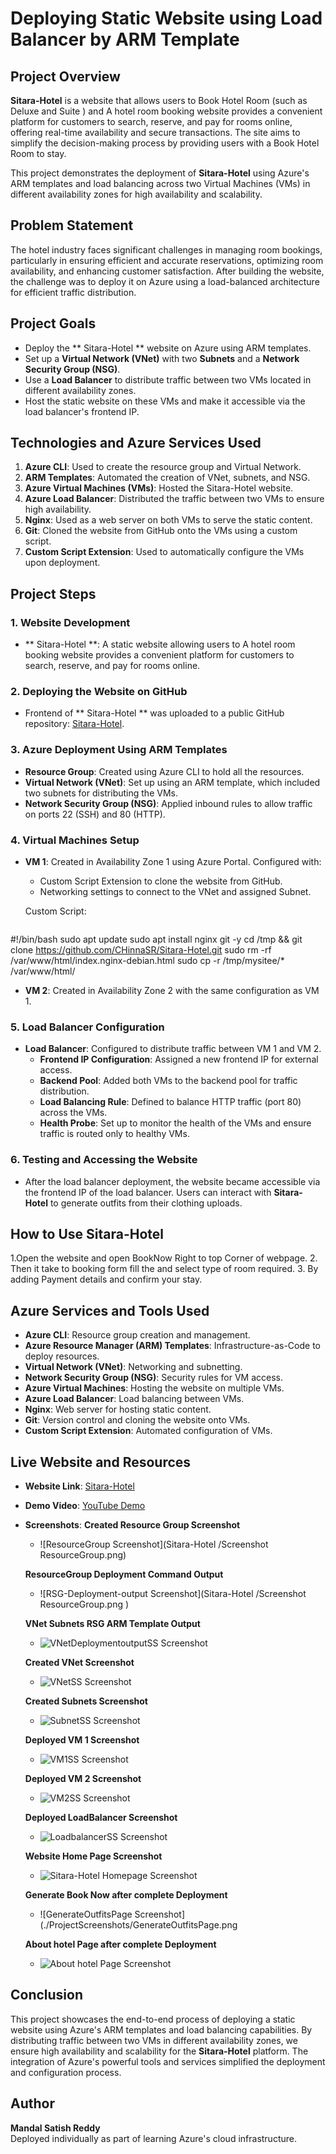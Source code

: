 # Deploying Static Website using Load Balancer by ARM Template

## Project Overview

**Sitara-Hotel** is a website that allows users to Book Hotel Room  (such as Deluxe and Suite ) and A hotel room booking website provides a convenient platform for customers to search, reserve, and pay for rooms online, offering real-time availability and secure transactions. The site aims to simplify the decision-making process by providing users with a Book Hotel Room to stay. 

This project demonstrates the deployment of **Sitara-Hotel** using Azure's ARM templates and load balancing across two Virtual Machines (VMs) in different availability zones for high availability and scalability.

## Problem Statement

The hotel industry faces significant challenges in managing room bookings, particularly in ensuring efficient and accurate reservations, optimizing room availability, and enhancing customer satisfaction. After building the website, the challenge was to deploy it on Azure using a load-balanced architecture for efficient traffic distribution.

## Project Goals

- Deploy the ** Sitara-Hotel ** website on Azure using ARM templates.
- Set up a **Virtual Network (VNet)** with two **Subnets** and a **Network Security Group (NSG)**.
- Use a **Load Balancer** to distribute traffic between two VMs located in different availability zones.
- Host the static website on these VMs and make it accessible via the load balancer's frontend IP.

## Technologies and Azure Services Used

1. **Azure CLI**: Used to create the resource group and Virtual Network.
2. **ARM Templates**: Automated the creation of VNet, subnets, and NSG.
3. **Azure Virtual Machines (VMs)**: Hosted the Sitara-Hotel website.
4. **Azure Load Balancer**: Distributed the traffic between two VMs to ensure high availability.
5. **Nginx**: Used as a web server on both VMs to serve the static content.
6. **Git**: Cloned the website from GitHub onto the VMs using a custom script.
7. **Custom Script Extension**: Used to automatically configure the VMs upon deployment.

## Project Steps

### 1. Website Development
- ** Sitara-Hotel **: A static website allowing users to A hotel room booking website provides a convenient platform for customers to search, reserve, and pay for rooms online.

### 2. Deploying the Website on GitHub
- Frontend of  ** Sitara-Hotel ** was uploaded to a public GitHub repository: [Sitara-Hotel](https://github.com/CHinnaSR/Sitara-Hotel.git).

### 3. Azure Deployment Using ARM Templates
- **Resource Group**: Created using Azure CLI to hold all the resources.
- **Virtual Network (VNet)**: Set up using an ARM template, which included two subnets for distributing the VMs.
- **Network Security Group (NSG)**: Applied inbound rules to allow traffic on ports 22 (SSH) and 80 (HTTP).
  
### 4. Virtual Machines Setup
- **VM 1**: Created in Availability Zone 1 using Azure Portal. Configured with:
  - Custom Script Extension to clone the website from GitHub.
  - Networking settings to connect to the VNet and assigned Subnet.
  
  Custom Script:
  ```bash
 #!/bin/bash
sudo apt update
sudo apt install nginx git -y
cd /tmp && git clone https://github.com/CHinnaSR/Sitara-Hotel.git
sudo rm -rf /var/www/html/index.nginx-debian.html
sudo cp -r /tmp/mysitee/* /var/www/html/

- **VM 2**: Created in Availability Zone 2 with the same configuration as VM 1.

### 5. Load Balancer Configuration
- **Load Balancer**: Configured to distribute traffic between VM 1 and VM 2.
  - **Frontend IP Configuration**: Assigned a new frontend IP for external access.
  - **Backend Pool**: Added both VMs to the backend pool for traffic distribution.
  - **Load Balancing Rule**: Defined to balance HTTP traffic (port 80) across the VMs.
  - **Health Probe**: Set up to monitor the health of the VMs and ensure traffic is routed only to healthy VMs.

### 6. Testing and Accessing the Website
- After the load balancer deployment, the website became accessible via the frontend IP of the load balancer. Users can interact with **Sitara-Hotel** to generate outfits from their clothing uploads.

## How to Use Sitara-Hotel

1.Open the website and open BookNow Right to top Corner of webpage.
2. Then it take to booking form fill the  and select type of room required.
3. By adding Payment details and confirm your stay.

## Azure Services and Tools Used

- **Azure CLI**: Resource group creation and management.
- **Azure Resource Manager (ARM) Templates**: Infrastructure-as-Code to deploy resources.
- **Virtual Network (VNet)**: Networking and subnetting.
- **Network Security Group (NSG)**: Security rules for VM access.
- **Azure Virtual Machines**: Hosting the website on multiple VMs.
- **Azure Load Balancer**: Load balancing between VMs.
- **Nginx**: Web server for hosting static content.
- **Git**: Version control and cloning the website onto VMs.
- **Custom Script Extension**: Automated configuration of VMs.

## Live Website and Resources

- **Website Link**: [Sitara-Hotel](https://github.com/CHinnaSR/Sitara-Hotel.git)
- **Demo Video**: [YouTube Demo](https://youtube.com/example)
- **Screenshots**:
  **Created Resource Group Screenshot**
  - ![ResourceGroup Screenshot](Sitara-Hotel
/Screenshot ResourceGroup.png)
    
  **ResourceGroup Deployment Command Output**
  - ![RSG-Deployment-output Screenshot](Sitara-Hotel
/Screenshot ResourceGroup.png )

  **VNet Subnets RSG ARM Template Output**
  - ![VNetDeploymentoutputSS Screenshot]( NSG&Vnet.png)

   **Created VNet Screenshot** 
  - ![VNetSS Screenshot](vnet.png )

  **Created Subnets Screenshot**
  - ![SubnetSS Screenshot]( "C:\Users\manda\OneDrive\Pictures\Screenshots\Subnet.png")

   **Deployed VM 1 Screenshot**
  - ![VM1SS Screenshot](./ProjectScreenshots/VM1SS.png)

  **Deployed VM 2 Screenshot**
  - ![VM2SS Screenshot](./ProjectScreenshots/VM2SS.png)

  **Deployed LoadBalancer Screenshot**
  - ![LoadbalancerSS Screenshot](./ProjectScreenshots/LoadbalancerSS.png)

  **Website Home Page Screenshot**
  - ![Sitara-Hotel Homepage Screenshot](./ProjectScreenshots/closet.AIHomePage.png)

  **Generate Book Now after complete Deployment**
  - ![GenerateOutfitsPage Screenshot](./ProjectScreenshots/GenerateOutfitsPage.png

  **About hotel Page after complete Deployment**
  - ![About hotel Page Screenshot](./ProjectScreenshots/AboutUsPage.png)


## Conclusion

This project showcases the end-to-end process of deploying a static website using Azure's ARM templates and load balancing capabilities. By distributing traffic between two VMs in different availability zones, we ensure high availability and scalability for the **Sitara-Hotel** platform. The integration of Azure's powerful tools and services simplified the deployment and configuration process.

## Author

**Mandal Satish Reddy**  
Deployed individually as part of learning Azure's cloud infrastructure.

